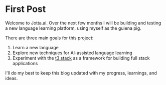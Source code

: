 # First Post

Welcome to Jotta.ai. Over the next few months I will be building and testing a new language learning platform, using myself as the guiena pig.

There are three main goals for this project:

1. Learn a new language
2. Explore new techniques for AI-assisted language learning
3. Experiment with the [t3 stack](https://create.t3.gg/) as a framework for building full stack applications

I'll do my best to keep this blog updated with my progress, learnings, and ideas.
